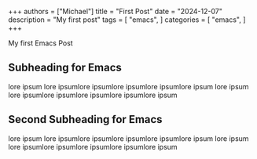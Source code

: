 +++
authors = ["Michael"]
title = "First Post"
date = "2024-12-07"
description = "My first post"
tags = [
    "emacs",
]
categories = [
    "emacs",
]
+++

My first Emacs Post

## Subheading for Emacs

lore ipsum
lore ipsumlore ipsumlore ipsumlore ipsumlore ipsum
lore ipsum
lore ipsumlore ipsumlore ipsumlore ipsumlore ipsum

## Second Subheading for Emacs

lore ipsum
lore ipsumlore ipsumlore ipsumlore ipsumlore ipsum
lore ipsum
lore ipsumlore ipsumlore ipsumlore ipsumlore ipsum
